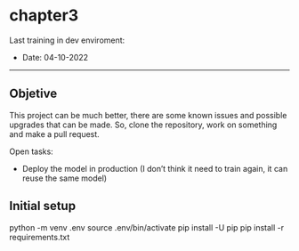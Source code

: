 chapter3
==============================

Last training in dev enviroment:
* Date: 04-10-2022

----------------------

## Objetive

This project can be much better, there are some known issues and possible upgrades that can be made. So, clone the repository, work on something and make a pull request.

Open tasks:

* Deploy the model in production (I don’t think it need to train again, it can reuse the same model)

## Initial setup

python -m venv .env
source .env/bin/activate
pip install -U pip
pip install -r requirements.txt

